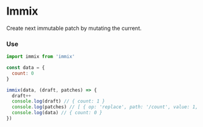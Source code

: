 # Immix
Create next immutable patch by mutating the current.

### Use
```js
import immix from 'immix'

const data = {
  count: 0
}

immix(data, (draft, patches) => {
  draft++
  console.log(draft) // { count: 1 }
  console.log(patches) // [ { op: 'replace', path: '/count', value: 1, oldValue: 0 } ]
  console.log(data) // { count: 0 }
})
```

